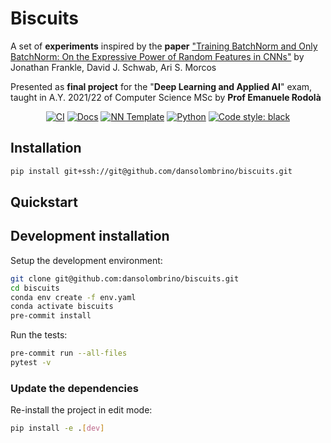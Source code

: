 # Biscuits

A set of **experiments** inspired by the **paper** ["Training BatchNorm and Only BatchNorm: On the Expressive Power of Random Features in CNNs"](https://arxiv.org/abs/2003.00152) by Jonathan Frankle, David J. Schwab, Ari S. Morcos

Presented as **final project** for the "**Deep Learning and Applied AI**" exam, taught in A.Y. 2021/22 of Computer Science MSc by **Prof Emanuele Rodolà**

<p align="center">
    <a href="https://github.com/dansolombrino/biscuits/actions/workflows/test_suite.yml"><img alt="CI" src=https://img.shields.io/github/workflow/status/dansolombrino/biscuits/Test%20Suite/main?label=main%20checks></a>
    <a href="https://dansolombrino.github.io/biscuits"><img alt="Docs" src=https://img.shields.io/github/deployments/dansolombrino/biscuits/github-pages?label=docs></a>
    <a href="https://github.com/grok-ai/nn-template"><img alt="NN Template" src="https://shields.io/badge/nn--template-0.2.2-emerald?style=flat&labelColor=gray"></a>
    <a href="https://www.python.org/downloads/"><img alt="Python" src="https://img.shields.io/badge/python-3.9-blue.svg"></a>
    <a href="https://black.readthedocs.io/en/stable/"><img alt="Code style: black" src="https://img.shields.io/badge/code%20style-black-000000.svg"></a>
</p>

## Installation

```bash
pip install git+ssh://git@github.com/dansolombrino/biscuits.git
```


## Quickstart

[comment]: <> (> Fill me!)


## Development installation

Setup the development environment:

```bash
git clone git@github.com:dansolombrino/biscuits.git
cd biscuits
conda env create -f env.yaml
conda activate biscuits
pre-commit install
```

Run the tests:

```bash
pre-commit run --all-files
pytest -v
```


### Update the dependencies

Re-install the project in edit mode:

```bash
pip install -e .[dev]
```
